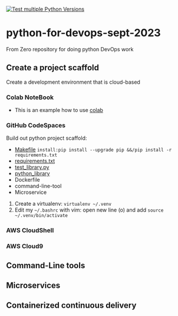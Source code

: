 [![Test multiple Python Versions](https://github.com/3ika3ika/python-for-devops-sept-2023/actions/workflows/main.yml/badge.svg)](https://github.com/3ika3ika/python-for-devops-sept-2023/actions/workflows/main.yml)

# python-for-devops-sept-2023
From Zero repository for doing python DevOps work 

## Create a project scaffold 

Create a development environment that is cloud-based
### Colab NoteBook
* This is an example how to use [colab](https://github.com/3ika3ika/python-for-devops-sept-2023/blob/main/getting_started_python.ipynb)

### GitHub CodeSpaces

Build out python project scaffold:
* [Makefile](https://github.com/3ika3ika/python-for-devops-sept-2023/blob/main/Makefile)
  `install:pip install --upgrade pip &&/pip install -r requirements.txt`
* [requirements.txt](https://github.com/3ika3ika/python-for-devops-sept-2023/blob/main/requirements.txt)
* [test_library.py](https://github.com/3ika3ika/python-for-devops-sept-2023/blob/main/test_devopstib.py)
* [python_library](https://github.com/3ika3ika/python-for-devops-sept-2023/tree/main/devopslib)
* Dockerfile
* command-line-tool
* Microservice

1. Create a virtualenv: `virtualenv ~/.venv`
2. Edit my `~/.bashrc` with vim: open new line (o) and add `source ~/.venv/bin/activate`

### AWS CloudShell
### AWS Cloud9
  
## Command-Line tools 

## Microservices 

## Containerized continuous delivery
